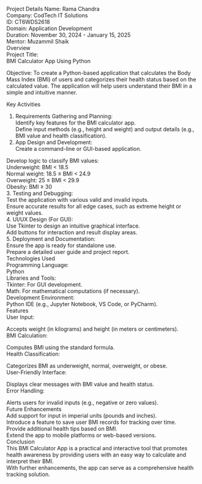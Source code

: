 Project Details
  Name: Rama Chandra  
  Company: CodTech IT Solutions  
  ID: CT6WDS2618  
  Domain: Application Development  
  Duration: November 30, 2024 - January 15, 2025  
  Mentor: Muzammil Shaik  
Overview  
  Project Title:  
  BMI Calculator App Using Python  

Objective:
  To create a Python-based application that calculates the Body Mass Index (BMI) of users and categorizes their health status based on the calculated value. The application will help users understand their BMI in a simple and intuitive manner.

Key Activities
1. Requirements Gathering and Planning:  
  Identify key features for the BMI calculator app.  
  Define input methods (e.g., height and weight) and output details (e.g., BMI value and health classification).  
2. App Design and Development:  
  Create a command-line or GUI-based application.  

Develop logic to classify BMI values:    
  Underweight: BMI < 18.5  
  Normal weight: 18.5 ≤ BMI < 24.9  
  Overweight: 25 ≤ BMI < 29.9  
  Obesity: BMI ≥ 30  
3. Testing and Debugging:  
  Test the application with various valid and invalid inputs.  
  Ensure accurate results for all edge cases, such as extreme height or weight values.  
4. UI/UX Design (For GUI):  
  Use Tkinter to design an intuitive graphical interface.  
  Add buttons for interaction and result display areas.  
5. Deployment and Documentation:  
  Ensure the app is ready for standalone use.  
  Prepare a detailed user guide and project report.  
Technologies Used  
Programming Language:  
  Python  
Libraries and Tools:  
  Tkinter: For GUI development.  
  Math: For mathematical computations (if necessary).  
Development Environment:  
  Python IDE (e.g., Jupyter Notebook, VS Code, or PyCharm).  
Features  
  User Input:  

Accepts weight (in kilograms) and height (in meters or centimeters).  
BMI Calculation:  

Computes BMI using the standard formula.  
Health Classification:  

Categorizes BMI as underweight, normal, overweight, or obese.  
User-Friendly Interface:  

Displays clear messages with BMI value and health status.  
Error Handling:  

  Alerts users for invalid inputs (e.g., negative or zero values).  
  Future Enhancements  
  Add support for input in imperial units (pounds and inches).  
  Introduce a feature to save user BMI records for tracking over time.  
  Provide additional health tips based on BMI.  
  Extend the app to mobile platforms or web-based versions.  
Conclusion  
  This BMI Calculator App is a practical and interactive tool that promotes health awareness by providing users with an easy way to calculate and interpret their BMI.  
  With further enhancements, the app can serve as a comprehensive health tracking solution.
